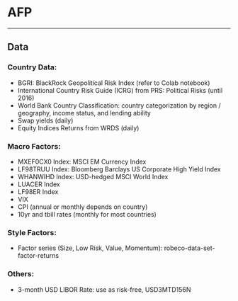 # AFP
---


## Data 

### Country Data:
- BGRI: BlackRock Geopolitical Risk Index (refer to Colab notebook)
- International Country Risk Guide (ICRG) from PRS: Political Risks (until 2016)
- World Bank Country Classification: country categorization by region / geography, income status, and lending ability
- Swap yields (daily)
- Equity Indices Returns from WRDS (daily)

### Macro Factors:
- MXEF0CX0 Index: MSCI EM Currency Index				
- LF98TRUU Index: Bloomberg Barclays US Corporate High Yield Index
- WHANWIHD Index: USD-hedged MSCI World Index	
- LUACER Index	
- LF98ER Index
- VIX
- CPI (annual or monthly depends on country)
- 10yr and tbill rates (monthly for most countries)

### Style Factors:
- Factor series (Size, Low Risk, Value, Momentum): robeco-data-set-factor-returns

### Others:
- 3-month USD LIBOR Rate: use as risk-free, USD3MTD156N


